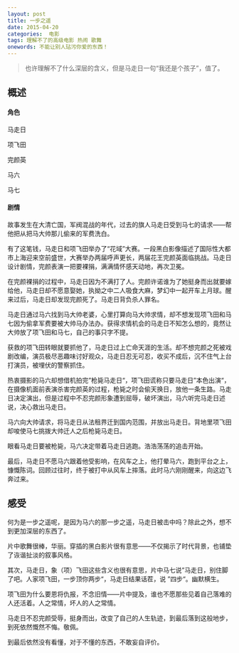 ```yaml
---
layout: post
title: 一步之遥
date: 2015-04-20
categories:  电影
tags: 理解不了的高级电影 热闹 歌舞
onewords: 不能让别人玷污你爱的东西！
---
```

> 也许理解不了什么深层的含义，但是马走日一句“我还是个孩子”，值了。

## 概述

#### 角色
  
马走日

项飞田

完颜英

马六

马七

#### 剧情
    
故事发生在大清亡国，军阀混战的年代，过去的旗人马走日受到马七的请求——帮他把从把马大帅那儿偷来的军费洗白。
    
有了这笔钱，马走日和项飞田举办了“花域”大赛。一段黑白影像描述了国际性大都市上海迎来空前盛世，大赛举办两届呼声更长，两届花王完颜英面临挑战。马走日设计剧情，完颜表演一把要裸捐，满满情怀感天动地，再次卫冕。
    
在完颜裸捐的过程中，马走日因为不满打了人。完颜许诺谁为了她挺身而出就要嫁给他，马走日却不愿意娶她，执拗之中二人吸食大麻，梦幻中一起开车上月球。醒来过后，马走日却发现完颜死了。马走日背负杀人罪名。
    
马走日通过马六找到马大帅老婆，心里打算向马大帅求情，却不想发现项飞田和马七因为偷拿军费要被大帅马办法办。获得求情机会的马走日不知怎么想的，竟然让大帅放了项飞田和马七，自己的事只字不提。
    
获救的项飞田转眼就要抓他了，马走日过上亡命天涯的生活。却不想完颜之死被戏剧改编，演员极尽恶趣味讨好观众，马走日忍无可忍，收买不成后，沉不住气上台打演员，被埋伏的警察抓住。
    
热衷摄影的马六却想借机拍完”枪毙马走日“，项飞田谎称只要马走日”本色出演“，在摄像机面前表演杀害完颜英的过程，枪毙之时会偷天换日，放他一条生路。马走日决定演出，但是过程中不忍完颜形象遭到屈辱，破坏演出，马六听完马走日述说，决心救出马走日。
    
马六向大帅请求，将马走日从法租界迁到国内范围，并放出马走日。背地里项飞田却唆使马七挑拨大帅迁人之后枪毙马走日。
    
眼看马走日要被枪毙，马六决定带着马走日逃跑。浩浩荡荡的追击开始。
    
最后，马走日不愿马六跟着他受影响，在风车之上，他打晕马六，跑到平台之上，慷慨陈词。回顾过往时，终于被打中从风车上摔落。此时马六刚刚醒来，向这边飞奔过来。

## 感受

何为是一步之遥呢，是因为马六的那一步之遥，马走日被击中吗？除此之外，想不到更加深层的东西了。

片中歌舞很棒，华丽。穿插的黑白影片很有意思——不仅揭示了时代背景，也铺垫了诙谐扯淡的叙事风格。

其次，马走日，象（项）飞田这些含义也很有意思，片中马七说”马走日，别住脚了吧。人家项飞田，一步顶你两步“，马走日结果话茬，说 ”四步“。幽默横生。

项飞田为什么要恩将仇报，不念旧情——片中提及，谁也不愿那些见着自己落难的人还活着。人之常情，坏人的人之常情。

马走日不忍完颜受辱，挺身而出，改变了自己的人生轨迹，到最后落到这般地步，到死依然慨然不悔。敬佩。

到最后依然没有看懂，对于不懂的东西，不敢妄自评价。
